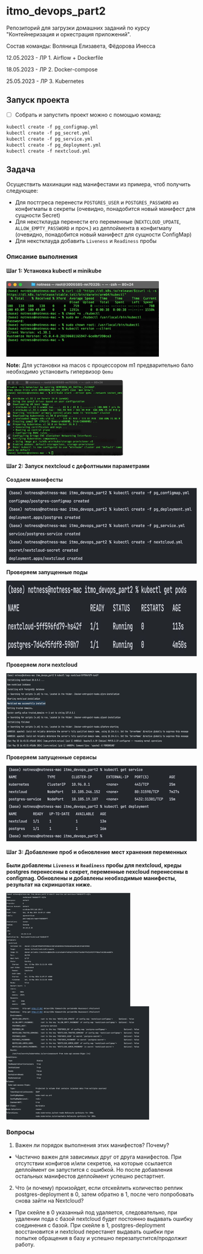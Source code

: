 # itmo_devops_part2
Репозиторий для загрузки домашних заданий по курсу "Контейнеризация и оркестрация приложений". 

Состав команды: Воляница Елизавета, Фёдорова Инесса

12.05.2023 - ЛР 1. Airflow + Dockerfile

18.05.2023 - ЛР 2. Docker-compose

25.05.2023 - ЛР 3. Kubernetes


## Запуск проекта

- [ ] Собрать и запустить проект можно с помощью команд: 
```
kubectl create -f pg_configmap.yml
kubectl create -f pg_secret.yml
kubectl create -f pg_service.yml
kubectl create -f pg_deployment.yml
kubectl create -f nextcloud.yml
```


## Задача
Осуществить махинации над манифестами из примера, чтоб получить следующее:

- Для постгреса перенести `POSTGRES_USER` и `POSTGRES_PASSWORD` из конфигмапы в секреты (очевидно, понадобится новый манифест для сущности Secret)
- Для некстклауда перенести его переменные (`NEXTCLOUD_UPDATE`, `ALLOW_EMPTY_PASSWORD` и проч.) из деплоймента в конфигмапу (очевидно, понадобится новый манифест для сущности ConfigMap)
- Для некстклауда добавить `Liveness` и `Readiness` пробы

### Описание выполнения

#### Шаг 1: Установка kubectl и minikube
<img src="screenshots/kubectl_installation.jpg" height=200 align = "center"/>

**Note:** Для установки на macos с процессором m1 предварительно бало необходимо установить гипервизор `Qemu`

<img src="screenshots/minikube_installation.jpg" height=200 align = "center"/>

#### Шаг 2: Запуск nextcloud с дефолтными параметрами

**Создаем манифесты**

<img src="screenshots/step1.jpg" height=200 align = "center"/>

**Проверяем запущенные поды**

<img src="screenshots/step2.jpg" height=200 align = "center"/>

**Проверяем логи nextcloud**

<img src="screenshots/step3.jpg" height=200 align = "center"/>

**Проверяем запущенные сервисы**

<img src="screenshots/step4.jpg" height=200 align = "center"/>

#### Шаг 3: Добавление проб и обновление мест хранения переменных

**Были добавлены `Liveness` и `Readiness` пробы для nextcloud, креды postgres перенесены в секрет, переменные nexcloud перенесены в configmag. Обновлены и добавлены необходимые манифесты, результат на скриншотах ниже.**

<img src="screenshots/part2_screen1.jpg" height=300 align = "center"/>


<img src="screenshots/part2_screen2.jpg" height=300 align = "center"/>

### Вопросы
1. Важен ли порядок выполнения этих манифестов? Почему?
- Частично важен для зависимых друг от друга манифестов. При отсутствии конфигов и/или секретов, на которые ссылается деплоймент он запустится с ошибкой. Но после добавления остальных манифестов деплоймент успешно рестартнет.
2. Что (и почему) произойдет, если отскейлить количество реплик postgres-deployment в 0, затем обратно в 1, после чего попробовать снова зайти на Nextcloud? 
- При скейле в 0 указанный под удаляется, следовательно, при удалении пода с базой nextcloud будет постоянно выдавать ошибку соединения с базой. При скейле в 1, postgres-deployment восстановится и nextcloud перестанет выдавать ошибки при попытке обращения в базу и успешно перезапустится/продолжит работу. 